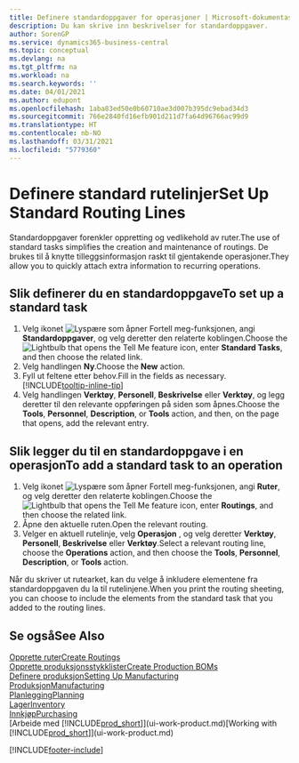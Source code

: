 ```yaml
---
title: Definere standardoppgaver for operasjoner | Microsoft-dokumentasjon
description: Du kan skrive inn beskrivelser for standardoppgaver.
author: SorenGP
ms.service: dynamics365-business-central
ms.topic: conceptual
ms.devlang: na
ms.tgt_pltfrm: na
ms.workload: na
ms.search.keywords: ''
ms.date: 04/01/2021
ms.author: edupont
ms.openlocfilehash: 1aba83ed50e0b60710ae3d007b395dc9ebad34d3
ms.sourcegitcommit: 766e2840fd16efb901d211d7fa64d96766ac99d9
ms.translationtype: HT
ms.contentlocale: nb-NO
ms.lasthandoff: 03/31/2021
ms.locfileid: "5779360"
---
```

# <a name="set-up-standard-routing-lines"></a><span data-ttu-id="9c719-103">Definere standard rutelinjer</span><span class="sxs-lookup"><span data-stu-id="9c719-103">Set Up Standard Routing Lines</span></span>

<span data-ttu-id="9c719-104">Standardoppgaver forenkler oppretting og vedlikehold av ruter.</span><span class="sxs-lookup"><span data-stu-id="9c719-104">The use of standard tasks simplifies the creation and maintenance of routings.</span></span> <span data-ttu-id="9c719-105">De brukes til å knytte tilleggsinformasjon raskt til gjentakende operasjoner.</span><span class="sxs-lookup"><span data-stu-id="9c719-105">They allow you to quickly attach extra information to recurring operations.</span></span>

## <a name="to-set-up-a-standard-task"></a><span data-ttu-id="9c719-106">Slik definerer du en standardoppgave</span><span class="sxs-lookup"><span data-stu-id="9c719-106">To set up a standard task</span></span>

1. <span data-ttu-id="9c719-107">Velg ikonet ![Lyspære som åpner Fortell meg-funksjonen](media/ui-search/search_small.png "Fortell hva du vil gjøre"), angi **Standardoppgaver**, og velg deretter den relaterte koblingen.</span><span class="sxs-lookup"><span data-stu-id="9c719-107">Choose the ![Lightbulb that opens the Tell Me feature](media/ui-search/search_small.png "Tell me what you want to do") icon, enter **Standard Tasks**, and then choose the related link.</span></span>
2. <span data-ttu-id="9c719-108">Velg handlingen **Ny**.</span><span class="sxs-lookup"><span data-stu-id="9c719-108">Choose the **New** action.</span></span>
3. <span data-ttu-id="9c719-109">Fyll ut feltene etter behov.</span><span class="sxs-lookup"><span data-stu-id="9c719-109">Fill in the fields as necessary.</span></span> [!INCLUDE[tooltip-inline-tip](includes/tooltip-inline-tip_md.md)]
4. <span data-ttu-id="9c719-110">Velg handlingen **Verktøy**, **Personell**, **Beskrivelse** eller **Verktøy**, og legg deretter til den relevante oppføringen på siden som åpnes.</span><span class="sxs-lookup"><span data-stu-id="9c719-110">Choose the **Tools**, **Personnel**, **Description**, or **Tools** action, and then, on the page that opens, add the relevant entry.</span></span>

## <a name="to-add-a-standard-task-to-an-operation"></a><span data-ttu-id="9c719-111">Slik legger du til en standardoppgave i en operasjon</span><span class="sxs-lookup"><span data-stu-id="9c719-111">To add a standard task to an operation</span></span>

1. <span data-ttu-id="9c719-112">Velg ikonet ![Lyspære som åpner Fortell meg-funksjonen](media/ui-search/search_small.png "Fortell hva du vil gjøre"), angi **Ruter**, og velg deretter den relaterte koblingen.</span><span class="sxs-lookup"><span data-stu-id="9c719-112">Choose the ![Lightbulb that opens the Tell Me feature](media/ui-search/search_small.png "Tell me what you want to do") icon, enter **Routings**, and then choose the related link.</span></span>
2. <span data-ttu-id="9c719-113">Åpne den aktuelle ruten.</span><span class="sxs-lookup"><span data-stu-id="9c719-113">Open the relevant routing.</span></span>
3. <span data-ttu-id="9c719-114">Velger en aktuell rutelinje, velg **Operasjon** , og velg deretter **Verktøy**, **Personell**, **Beskrivelse** eller **Verktøy**.</span><span class="sxs-lookup"><span data-stu-id="9c719-114">Select a relevant routing line, choose the **Operations** action, and then choose the **Tools**, **Personnel**, **Description**, or **Tools** action.</span></span>

<span data-ttu-id="9c719-115">Når du skriver ut rutearket, kan du velge å inkludere elementene fra standardoppgaven du la til rutelinjene.</span><span class="sxs-lookup"><span data-stu-id="9c719-115">When you print the routing sheeting, you can choose to include the elements from the standard task that you added to the routing lines.</span></span>

## <a name="see-also"></a><span data-ttu-id="9c719-116">Se også</span><span class="sxs-lookup"><span data-stu-id="9c719-116">See Also</span></span>

[<span data-ttu-id="9c719-117">Opprette ruter</span><span class="sxs-lookup"><span data-stu-id="9c719-117">Create Routings</span></span>](production-how-to-create-routings.md)  
[<span data-ttu-id="9c719-118">Opprette produksjonsstykklister</span><span class="sxs-lookup"><span data-stu-id="9c719-118">Create Production BOMs</span></span>](production-how-to-create-production-boms.md)  
[<span data-ttu-id="9c719-119">Definere produksjon</span><span class="sxs-lookup"><span data-stu-id="9c719-119">Setting Up Manufacturing</span></span>](production-configure-production-processes.md)  
[<span data-ttu-id="9c719-120">Produksjon</span><span class="sxs-lookup"><span data-stu-id="9c719-120">Manufacturing</span></span>](production-manage-manufacturing.md)  
[<span data-ttu-id="9c719-121">Planlegging</span><span class="sxs-lookup"><span data-stu-id="9c719-121">Planning</span></span>](production-planning.md)  
[<span data-ttu-id="9c719-122">Lager</span><span class="sxs-lookup"><span data-stu-id="9c719-122">Inventory</span></span>](inventory-manage-inventory.md)  
[<span data-ttu-id="9c719-123">Innkjøp</span><span class="sxs-lookup"><span data-stu-id="9c719-123">Purchasing</span></span>](purchasing-manage-purchasing.md)  
<span data-ttu-id="9c719-124">[Arbeide med [!INCLUDE[prod_short](includes/prod_short.md)]](ui-work-product.md)</span><span class="sxs-lookup"><span data-stu-id="9c719-124">[Working with [!INCLUDE[prod_short](includes/prod_short.md)]](ui-work-product.md)</span></span>  


[!INCLUDE[footer-include](includes/footer-banner.md)]